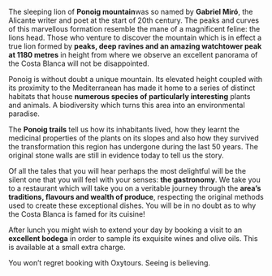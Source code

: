 The sleeping lion of **Ponoig mountain**was so named by **Gabriel Miró**, the
Alicante writer and poet at the start of 20th century. The peaks and curves of
this marvellous formation resemble the mane of a magnificent feline: the lions
head. Those who venture to discover the mountain which is in effect a true lion
formed by **peaks, deep ravines and an amazing watchtower peak at 1180 metres**
in height from where we observe an excellent panorama of the Costa Blanca will
not be disappointed.

Ponoig is without doubt a unique mountain. Its elevated height coupled with its
proximity to the Mediterranean has made it home to a series of distinct habitats
that house **numerous species of particularly interesting** plants and animals.
A biodiversity which turns this area into an environmental paradise.

The **Ponoig trails** tell us how its inhabitants lived, how they learnt the
medicinal properties of the plants on its slopes and also how they survived the
transformation this region has undergone during the last 50 years. The original
stone walls are still in evidence today to tell us the story.

Of all the tales that you will hear perhaps the most delightful will be the
silent one that you will feel with your senses: **the gastronomy**. We take you
to a restaurant which will take you on a veritable journey through the **area’s
traditions, flavours and wealth of produce**, respecting the original methods
used to create these exceptional dishes. You will be in no doubt as to why the
Costa Blanca is famed for its cuisine!

After lunch you might wish to extend your day by booking a visit to an
**excellent bodega** in order to sample its exquisite wines and olive oils. This
is available at a small extra charge.

You won’t regret booking with Oxytours. Seeing is believing.
